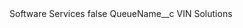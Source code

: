 <?xml version="1.0" encoding="UTF-8"?>
<CustomMetadata xmlns="http://soap.sforce.com/2006/04/metadata" xmlns:xsi="http://www.w3.org/2001/XMLSchema-instance" xmlns:xsd="http://www.w3.org/2001/XMLSchema">
    <label>Software Services</label>
    <protected>false</protected>
    <values>
        <field>QueueName__c</field>
        <value xsi:type="xsd:string">VIN Solutions</value>
    </values>
</CustomMetadata>
